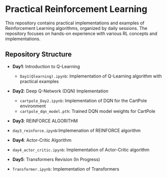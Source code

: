 # Practical Reinforcement Learning

This repository contains practical implementations and examples of Reinforcement Learning algorithms, organized by daily sessions. The repository focuses on hands-on experience with various RL concepts and implementations.

## Repository Structure

- **Day1**: Introduction to Q-Learning
  - `Day1(Qlearning).ipynb`: Implementation of Q-Learning algorithm with practical examples

- **Day2**: Deep Q-Network (DQN) Implementation
  - `cartpole_Day2.ipynb`: Implementation of DQN for the CartPole environment
  - `cartpole_dqn_model.pth`: Trained DQN model weights for CartPole

- **Day3**: REINFORCE ALGORITHM
-   `day3_reinforce.ipynb`:Implemenation of REINFORCE algorithm

- **Day4**: Actor-Critic Algorithm
-   `day4_actor_critic.ipynb`: Implementation of Actor-Critic algorithm

- **Day5**: Transformers Revision (In Progress)
-   `Transformer.ipynb`: Implementation of Transformers
